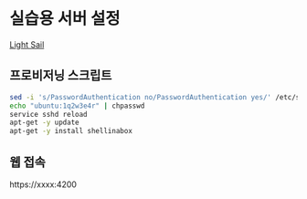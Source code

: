 # 실습용 서버 설정

[Light Sail](https://lightsail.aws.amazon.com/ls/webapp/home)

## 프로비저닝 스크립트

```sh
sed -i 's/PasswordAuthentication no/PasswordAuthentication yes/' /etc/ssh/sshd_config
echo "ubuntu:1q2w3e4r" | chpasswd
service sshd reload
apt-get -y update
apt-get -y install shellinabox
```

## 웹 접속

https://xxxx:4200

